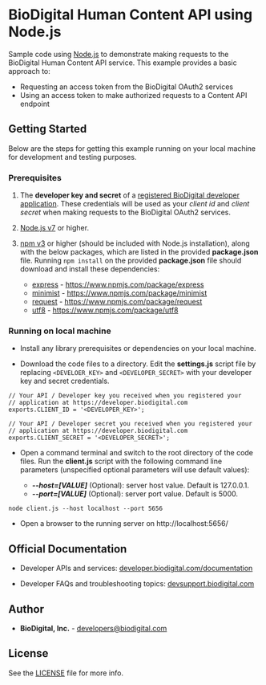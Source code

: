 ﻿BioDigital Human Content API using Node.js 
========



Sample code using [Node.js](https://nodejs.org) to demonstrate making requests to the BioDigital Human Content API service.  This example provides a basic approach to:

* Requesting an access token from the BioDigital OAuth2 services
* Using an access token to make authorized requests to a Content API endpoint



## Getting Started

Below are the steps for getting this example running on your local machine for development and testing purposes.

### Prerequisites

1.  The **developer key and secret** of a [registered BioDigital developer application](https://devsupport.biodigital.com/hc/en-us/articles/234450188-How-to-register-my-App).  These credentials will be used as your *client id* and *client secret* when making requests to the BioDigital OAuth2 services.

2. [Node.js v7](https://nodejs.org/en/download/current/) or higher.
3. [npm v3](https://nodejs.org/en/download/current/) or higher (should be included with Node.js installation), along with the below packages, which are listed in the provided **package.json** file.  Running `npm install` on the provided **package.json** file should download and install these dependencies:
	*  [express](https://www.npmjs.com/package/express) - https://www.npmjs.com/package/express
	*  [minimist](https://www.npmjs.com/package/minimist) - https://www.npmjs.com/package/minimist
	*  [request](https://www.npmjs.com/package/request) - https://www.npmjs.com/package/request
	*  [utf8](https://www.npmjs.com/package/utf8) - https://www.npmjs.com/package/utf8


### Running on local machine

* Install any library prerequisites or dependencies on your local machine.


*  Download the code files to a directory.  Edit the **settings.js** script file by replacing `<DEVELOER_KEY>` and `<DEVELOPER_SECRET>` with your developer key and secret credentials.


```node
// Your API / Developer key you received when you registered your
// application at https://developer.biodigital.com
exports.CLIENT_ID = '<DEVELOPER_KEY>';

// Your API / Developer secret you received when you registered your
// application at https://developer.biodigital.com
exports.CLIENT_SECRET = '<DEVELOPER_SECRET>';

```

*  Open a command terminal and switch to the root directory of the code files.  Run the **client.js** script with the following command line parameters (unspecified optional parameters will use default values):
 
 	* **_--host=[VALUE]_**  (Optional):  server host value.  Default is 127.0.0.1.
 	* **_--port=[VALUE]_**   (Optional):  server port value.  Default is 5000.

```
node client.js --host localhost --port 5656
```

* Open a browser to the running server on http://localhost:5656/    
  
  

## Official Documentation

* Developer APIs and services:   [developer.biodigital.com/documentation](https://developer.biodigital.com/documentation)

* Developer FAQs and troubleshooting topics:  [devsupport.biodigital.com](https://devsupport.biodigital.com)


## Author

* **BioDigital, Inc.** - developers@biodigital.com


## License

See the [LICENSE](https://github.com/biodigital-inc/bdhuman-contentapi/blob/master/LICENSE) file for more info.

